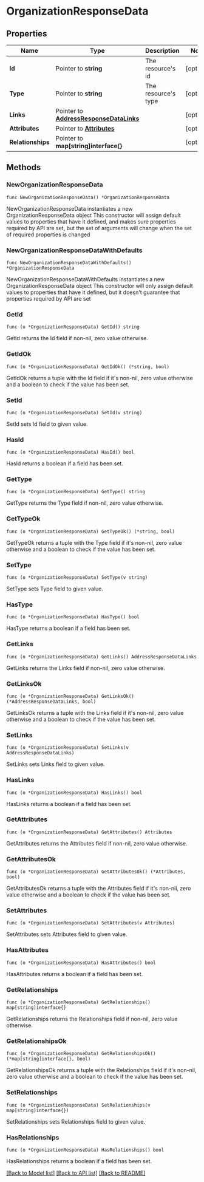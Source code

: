 # OrganizationResponseData

## Properties

Name | Type | Description | Notes
------------ | ------------- | ------------- | -------------
**Id** | Pointer to **string** | The resource&#39;s id | [optional] 
**Type** | Pointer to **string** | The resource&#39;s type | [optional] 
**Links** | Pointer to [**AddressResponseDataLinks**](AddressResponseDataLinks.md) |  | [optional] 
**Attributes** | Pointer to [**Attributes**](Attributes.md) |  | [optional] 
**Relationships** | Pointer to **map[string]interface{}** |  | [optional] 

## Methods

### NewOrganizationResponseData

`func NewOrganizationResponseData() *OrganizationResponseData`

NewOrganizationResponseData instantiates a new OrganizationResponseData object
This constructor will assign default values to properties that have it defined,
and makes sure properties required by API are set, but the set of arguments
will change when the set of required properties is changed

### NewOrganizationResponseDataWithDefaults

`func NewOrganizationResponseDataWithDefaults() *OrganizationResponseData`

NewOrganizationResponseDataWithDefaults instantiates a new OrganizationResponseData object
This constructor will only assign default values to properties that have it defined,
but it doesn't guarantee that properties required by API are set

### GetId

`func (o *OrganizationResponseData) GetId() string`

GetId returns the Id field if non-nil, zero value otherwise.

### GetIdOk

`func (o *OrganizationResponseData) GetIdOk() (*string, bool)`

GetIdOk returns a tuple with the Id field if it's non-nil, zero value otherwise
and a boolean to check if the value has been set.

### SetId

`func (o *OrganizationResponseData) SetId(v string)`

SetId sets Id field to given value.

### HasId

`func (o *OrganizationResponseData) HasId() bool`

HasId returns a boolean if a field has been set.

### GetType

`func (o *OrganizationResponseData) GetType() string`

GetType returns the Type field if non-nil, zero value otherwise.

### GetTypeOk

`func (o *OrganizationResponseData) GetTypeOk() (*string, bool)`

GetTypeOk returns a tuple with the Type field if it's non-nil, zero value otherwise
and a boolean to check if the value has been set.

### SetType

`func (o *OrganizationResponseData) SetType(v string)`

SetType sets Type field to given value.

### HasType

`func (o *OrganizationResponseData) HasType() bool`

HasType returns a boolean if a field has been set.

### GetLinks

`func (o *OrganizationResponseData) GetLinks() AddressResponseDataLinks`

GetLinks returns the Links field if non-nil, zero value otherwise.

### GetLinksOk

`func (o *OrganizationResponseData) GetLinksOk() (*AddressResponseDataLinks, bool)`

GetLinksOk returns a tuple with the Links field if it's non-nil, zero value otherwise
and a boolean to check if the value has been set.

### SetLinks

`func (o *OrganizationResponseData) SetLinks(v AddressResponseDataLinks)`

SetLinks sets Links field to given value.

### HasLinks

`func (o *OrganizationResponseData) HasLinks() bool`

HasLinks returns a boolean if a field has been set.

### GetAttributes

`func (o *OrganizationResponseData) GetAttributes() Attributes`

GetAttributes returns the Attributes field if non-nil, zero value otherwise.

### GetAttributesOk

`func (o *OrganizationResponseData) GetAttributesOk() (*Attributes, bool)`

GetAttributesOk returns a tuple with the Attributes field if it's non-nil, zero value otherwise
and a boolean to check if the value has been set.

### SetAttributes

`func (o *OrganizationResponseData) SetAttributes(v Attributes)`

SetAttributes sets Attributes field to given value.

### HasAttributes

`func (o *OrganizationResponseData) HasAttributes() bool`

HasAttributes returns a boolean if a field has been set.

### GetRelationships

`func (o *OrganizationResponseData) GetRelationships() map[string]interface{}`

GetRelationships returns the Relationships field if non-nil, zero value otherwise.

### GetRelationshipsOk

`func (o *OrganizationResponseData) GetRelationshipsOk() (*map[string]interface{}, bool)`

GetRelationshipsOk returns a tuple with the Relationships field if it's non-nil, zero value otherwise
and a boolean to check if the value has been set.

### SetRelationships

`func (o *OrganizationResponseData) SetRelationships(v map[string]interface{})`

SetRelationships sets Relationships field to given value.

### HasRelationships

`func (o *OrganizationResponseData) HasRelationships() bool`

HasRelationships returns a boolean if a field has been set.


[[Back to Model list]](../README.md#documentation-for-models) [[Back to API list]](../README.md#documentation-for-api-endpoints) [[Back to README]](../README.md)


